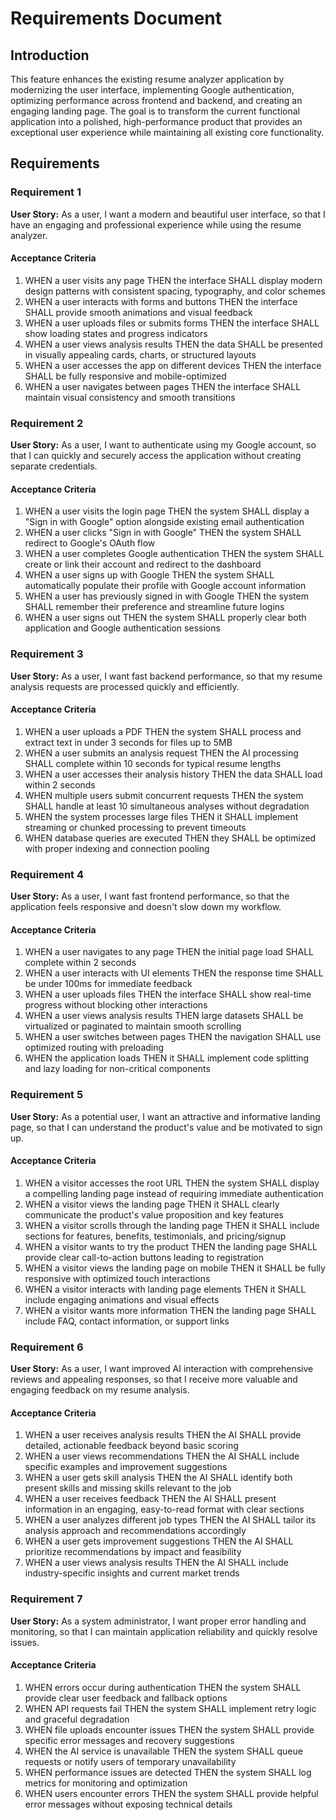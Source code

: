 # Requirements Document

## Introduction

This feature enhances the existing resume analyzer application by modernizing the user interface, implementing Google authentication, optimizing performance across frontend and backend, and creating an engaging landing page. The goal is to transform the current functional application into a polished, high-performance product that provides an exceptional user experience while maintaining all existing core functionality.

## Requirements

### Requirement 1

**User Story:** As a user, I want a modern and beautiful user interface, so that I have an engaging and professional experience while using the resume analyzer.

#### Acceptance Criteria

1. WHEN a user visits any page THEN the interface SHALL display modern design patterns with consistent spacing, typography, and color schemes
2. WHEN a user interacts with forms and buttons THEN the interface SHALL provide smooth animations and visual feedback
3. WHEN a user uploads files or submits forms THEN the interface SHALL show loading states and progress indicators
4. WHEN a user views analysis results THEN the data SHALL be presented in visually appealing cards, charts, or structured layouts
5. WHEN a user accesses the app on different devices THEN the interface SHALL be fully responsive and mobile-optimized
6. WHEN a user navigates between pages THEN the interface SHALL maintain visual consistency and smooth transitions

### Requirement 2

**User Story:** As a user, I want to authenticate using my Google account, so that I can quickly and securely access the application without creating separate credentials.

#### Acceptance Criteria

1. WHEN a user visits the login page THEN the system SHALL display a "Sign in with Google" option alongside existing email authentication
2. WHEN a user clicks "Sign in with Google" THEN the system SHALL redirect to Google's OAuth flow
3. WHEN a user completes Google authentication THEN the system SHALL create or link their account and redirect to the dashboard
4. WHEN a user signs up with Google THEN the system SHALL automatically populate their profile with Google account information
5. WHEN a user has previously signed in with Google THEN the system SHALL remember their preference and streamline future logins
6. WHEN a user signs out THEN the system SHALL properly clear both application and Google authentication sessions

### Requirement 3

**User Story:** As a user, I want fast backend performance, so that my resume analysis requests are processed quickly and efficiently.

#### Acceptance Criteria

1. WHEN a user uploads a PDF THEN the system SHALL process and extract text in under 3 seconds for files up to 5MB
2. WHEN a user submits an analysis request THEN the AI processing SHALL complete within 10 seconds for typical resume lengths
3. WHEN a user accesses their analysis history THEN the data SHALL load within 2 seconds
4. WHEN multiple users submit concurrent requests THEN the system SHALL handle at least 10 simultaneous analyses without degradation
5. WHEN the system processes large files THEN it SHALL implement streaming or chunked processing to prevent timeouts
6. WHEN database queries are executed THEN they SHALL be optimized with proper indexing and connection pooling

### Requirement 4

**User Story:** As a user, I want fast frontend performance, so that the application feels responsive and doesn't slow down my workflow.

#### Acceptance Criteria

1. WHEN a user navigates to any page THEN the initial page load SHALL complete within 2 seconds
2. WHEN a user interacts with UI elements THEN the response time SHALL be under 100ms for immediate feedback
3. WHEN a user uploads files THEN the interface SHALL show real-time progress without blocking other interactions
4. WHEN a user views analysis results THEN large datasets SHALL be virtualized or paginated to maintain smooth scrolling
5. WHEN a user switches between pages THEN the navigation SHALL use optimized routing with preloading
6. WHEN the application loads THEN it SHALL implement code splitting and lazy loading for non-critical components

### Requirement 5

**User Story:** As a potential user, I want an attractive and informative landing page, so that I can understand the product's value and be motivated to sign up.

#### Acceptance Criteria

1. WHEN a visitor accesses the root URL THEN the system SHALL display a compelling landing page instead of requiring immediate authentication
2. WHEN a visitor views the landing page THEN it SHALL clearly communicate the product's value proposition and key features
3. WHEN a visitor scrolls through the landing page THEN it SHALL include sections for features, benefits, testimonials, and pricing/signup
4. WHEN a visitor wants to try the product THEN the landing page SHALL provide clear call-to-action buttons leading to registration
5. WHEN a visitor views the landing page on mobile THEN it SHALL be fully responsive with optimized touch interactions
6. WHEN a visitor interacts with landing page elements THEN it SHALL include engaging animations and visual effects
7. WHEN a visitor wants more information THEN the landing page SHALL include FAQ, contact information, or support links

### Requirement 6

**User Story:** As a user, I want improved AI interaction with comprehensive reviews and appealing responses, so that I receive more valuable and engaging feedback on my resume analysis.

#### Acceptance Criteria

1. WHEN a user receives analysis results THEN the AI SHALL provide detailed, actionable feedback beyond basic scoring
2. WHEN a user views recommendations THEN the AI SHALL include specific examples and improvement suggestions
3. WHEN a user gets skill analysis THEN the AI SHALL identify both present skills and missing skills relevant to the job
4. WHEN a user receives feedback THEN the AI SHALL present information in an engaging, easy-to-read format with clear sections
5. WHEN a user analyzes different job types THEN the AI SHALL tailor its analysis approach and recommendations accordingly
6. WHEN a user gets improvement suggestions THEN the AI SHALL prioritize recommendations by impact and feasibility
7. WHEN a user views analysis results THEN the AI SHALL include industry-specific insights and current market trends

### Requirement 7

**User Story:** As a system administrator, I want proper error handling and monitoring, so that I can maintain application reliability and quickly resolve issues.

#### Acceptance Criteria

1. WHEN errors occur during authentication THEN the system SHALL provide clear user feedback and fallback options
2. WHEN API requests fail THEN the system SHALL implement retry logic and graceful degradation
3. WHEN file uploads encounter issues THEN the system SHALL provide specific error messages and recovery suggestions
4. WHEN the AI service is unavailable THEN the system SHALL queue requests or notify users of temporary unavailability
5. WHEN performance issues are detected THEN the system SHALL log metrics for monitoring and optimization
6. WHEN users encounter errors THEN the system SHALL provide helpful error messages without exposing technical details